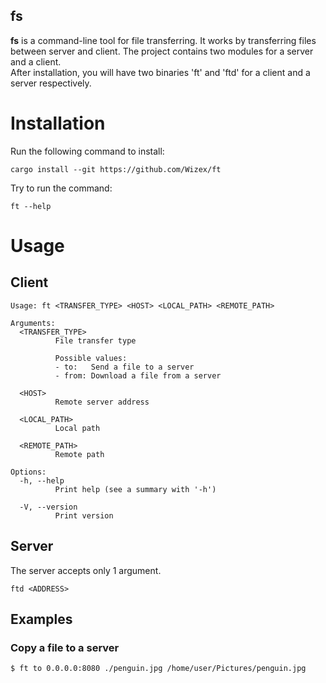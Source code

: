 fs
------------
**fs** is a command-line tool for file transferring.
It works by transferring files between server and client. The project contains two modules for a server and a client.   
After installation, you will have two binaries 'ft' and 'ftd' for a client and a server respectively.

# Installation
Run the following command to install:
```shell
cargo install --git https://github.com/Wizex/ft
```
Try to run the command:
```shell
ft --help 
```

# Usage
## Client
```shell
Usage: ft <TRANSFER_TYPE> <HOST> <LOCAL_PATH> <REMOTE_PATH>

Arguments:
  <TRANSFER_TYPE>
          File transfer type

          Possible values:
          - to:   Send a file to a server
          - from: Download a file from a server

  <HOST>
          Remote server address

  <LOCAL_PATH>
          Local path

  <REMOTE_PATH>
          Remote path

Options:
  -h, --help
          Print help (see a summary with '-h')

  -V, --version
          Print version
```
## Server
The server accepts only 1 argument.
```shell
ftd <ADDRESS>
```
## Examples
### Copy a file to a server
```shell
$ ft to 0.0.0.0:8080 ./penguin.jpg /home/user/Pictures/penguin.jpg 
```

